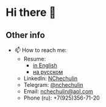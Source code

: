 # Hi there 👋

## Other info

<!-- - 🔭 I’m currently working on ... -->
<!-- - 🌱 I’m currently learning Rust and Graph Neural Networks -->
<!-- - 👯 I’m looking to collaborate on ... -->
<!-- - 🤔 I’m looking for help with ... -->
<!-- - 💬 Ask me about ... -->
- 📫 How to reach me:
  - Resume:
    - [in English](https://nchechulin.github.io/cv.pdf)
    - [на русском](https://nchechulin.github.io/cv_ru.pdf)
  - LinkedIn:  [NChechulin](https://www.linkedin.com/in/nchechulin/)
  - Telegram: [@nchechulin](https://t.me/nchechulin)
  - Email: nchechulin@aol.com
  - Phone (ru): +7(925)356-71-20
<!-- - 😄 Pronouns: ... -->
<!-- - ⚡ Fun fact: ... -->


<!--
**NChechulin/NChechulin** is a ✨ _special_ ✨ repository because its `README.md` (this file) appears on your GitHub profile.

Here are some ideas to get you started:

- 🔭 I’m currently working on ...
- 🌱 I’m currently learning ...
- 👯 I’m looking to collaborate on ...
- 🤔 I’m looking for help with ...
- 💬 Ask me about ...
- 📫 How to reach me: ...
- 😄 Pronouns: ...
- ⚡ Fun fact: ...
-->

<!--
## Coding stats

![GitHub stats](https://github-readme-stats.vercel.app/api?username=nchechulin&show_icons=true&theme=radical&count_private=true)

[![GitHub Streak](https://streak-stats.demolab.com?user=NChechulin&theme=radical&date_format=M%20j%5B%2C%20Y%5D)](https://git.io/streak-stats)

![Coding stats](https://github-readme-stats.vercel.app/api/wakatime?username=NChechulin&api_domain=wakapi.dev&custom_title=NChechulin%27s%20Weekly%20Coding%20Stats&theme=radical&show_icons=true&layout=compact)
-->


